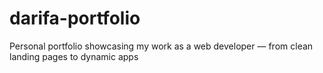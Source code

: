 # darifa-portfolio
Personal portfolio showcasing my work as a web developer — from clean landing pages to dynamic apps
